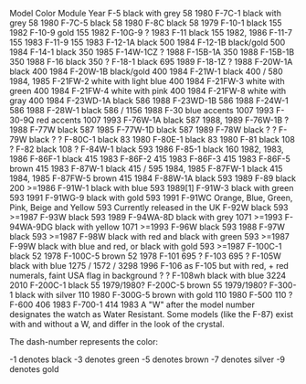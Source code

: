 Model	Color	Module	Year
F-5	black with grey	58	1980
F-7C-1	black with grey	58	1980
F-7C-5	black	58	1980
F-8C	black	58	1979
F-10-1	black	155	1982
F-10-9	gold	155	1982
F-10G-9		?	1983
F-11	black	155	1982, 1986
F-11-7		155	1983
F-11-9		155	1983
F-12-1A	black	500	1984
F-12-1B	black/gold	500	1984
F-14-1	black	350	1985
F-14W-1CZ		?	1988
F-15B-1A		350	1988
F-15B-1B		350	1988
F-16	black	350	?
F-18-1	black	695	1989
F-18-1Z		?	1988
F-20W-1A	black	400	1984
F-20W-1B	black/gold	400	1984
F-21W-1	black	400 / 580	1984, 1985
F-21FW-2	white with light blue	400	1984
F-21FW-3	white with green	400	1984
F-21FW-4	white with pink	400	1984
F-21FW-8	white with gray	400	1984
F-23WD-1A	black	586	1988
F-23WD-1B		586	1988
F-24W-1		586	1988
F-28W-1	black	586 / 1156	1988
F-30	blue accents	1007	1993
F-30-9Q	red accents	1007	1993
F-76W-1A	black	587	1988, 1989
F-76W-1B		?	1988
F-77W	black	587	1985
F-77W-1D	black	587	1989
F-78W	black	?	?
F-79W	black	?	?
F-80C-1	black	83	1980
F-80E-1	black	83	1980
F-81	black	108	?
F-82	black	108	?
F-84W-1	black	593	1986
F-85-1	black	160	1982, 1983, 1986
F-86F-1	black	415	1983
F-86F-2		415	1983
F-86F-3		415	1983
F-86F-5	brown	415	1983
F-87W-1	black	415 / 595	1984, 1985
F-87FW-1	black	415	1984, 1985
F-87FW-5	brown	415	1984
F-88W-1A	black	593	1989
F-89	black	200	>=1986
F-91W-1	black with blue	593	1989[1]
F-91W-3	black with green	593	1991
F-91WG-9	black with gold	593	1991
F-91WC	Orange, Blue, Green, Pink, Beige and Yellow	593	Currently released in the UK
F-92W	black	593	>=1987
F-93W	black	593	1989
F-94WA-8D	black with grey	1071	>=1993
F-94WA-9DG	black with yellow	1071	>=1993
F-96W	black	593	1988
F-97W	black	593	>=1987
F-98W	black with red and black with green	593	>=1987
F-99W	black with blue and red, or black with gold	593	>=1987
F-100C-1	black	52	1978
F-100C-5	brown	52	1978
F-101		695	?
F-103		695	?
F-105W	black with blue	1275 / 1572 / 3298	1996
F-106	as F-105 but with red, + red numerals, faint USA flag in background	?	?
F-108wh	black with blue	3224	2010
F-200C-1	black	55	1979/1980?
F-200C-5	brown	55	1979/1980?
F-300-1	black with silver	110	1980
F-300G-5	brown with gold	110	1980
F-500		110	?
F-600		406	1983
F-700-1		414	1983
A "W" after the model number designates the watch as Water Resistant. Some models (like the F-87) exist with and without a W, and differ in the look of the crystal.

The dash-number represents the color:

-1 denotes black
-3 denotes green
-5 denotes brown
-7 denotes silver
-9 denotes gold

